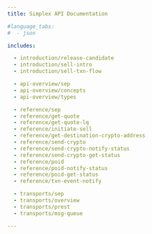 ```yaml
---
title: Simplex API Documentation

#language_tabs:
#  - json

includes:

  - introduction/release-candidate
  - introduction/sell-intro
  - introduction/sell-txn-flow

  - api-overview/sep
  - api-overview/concepts
  - api-overview/types

  - reference/sep
  - reference/get-quote
  - reference/get-quote-lq
  - reference/initiate-sell
  - reference/get-destination-crypto-address
  - reference/send-crypto
  - reference/send-crypto-notify-status
  - reference/send-crypto-get-status
  - reference/poid
  - reference/poid-notify-status
  - reference/poid-get-status
  - reference/txn-event-notify

  - transports/sep
  - transports/overview
  - transports/prest
  - transports/msg-queue

---
```

